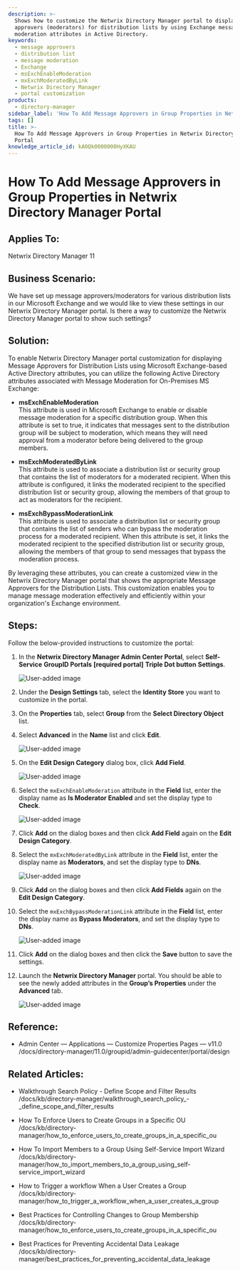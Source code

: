 ```yaml
---
description: >-
  Shows how to customize the Netwrix Directory Manager portal to display message
  approvers (moderators) for distribution lists by using Exchange message
  moderation attributes in Active Directory.
keywords:
  - message approvers
  - distribution list
  - message moderation
  - Exchange
  - msExchEnableModeration
  - mxExchModeratedByLink
  - Netwrix Directory Manager
  - portal customization
products:
  - directory-manager
sidebar_label: 'How To Add Message Approvers in Group Properties in Netwrix Directory Manager Portal'
tags: []
title: >-
  How To Add Message Approvers in Group Properties in Netwrix Directory Manager
  Portal
knowledge_article_id: kA0Qk0000000HyXKAU
---
```


# How To Add Message Approvers in Group Properties in Netwrix Directory Manager Portal

## Applies To:

Netwrix Directory Manager 11

## Business Scenario:

We have set up message approvers/moderators for various distribution lists in our Microsoft Exchange and we would like to view these settings in our Netwrix Directory Manager portal. Is there a way to customize the Netwrix Directory Manager portal to show such settings?

## Solution:

To enable Netwrix Directory Manager portal customization for displaying Message Approvers for Distribution Lists using Microsoft Exchange-based Active Directory attributes, you can utilize the following Active Directory attributes associated with Message Moderation for On-Premises MS Exchange:

- **msExchEnableModeration**  
  This attribute is used in Microsoft Exchange to enable or disable message moderation for a specific distribution group. When this attribute is set to true, it indicates that messages sent to the distribution group will be subject to moderation, which means they will need approval from a moderator before being delivered to the group members.

- **msExchModeratedByLink**  
  This attribute is used to associate a distribution list or security group that contains the list of moderators for a moderated recipient. When this attribute is configured, it links the moderated recipient to the specified distribution list or security group, allowing the members of that group to act as moderators for the recipient.

- **msExchBypassModerationLink**  
  This attribute is used to associate a distribution list or security group that contains the list of senders who can bypass the moderation process for a moderated recipient. When this attribute is set, it links the moderated recipient to the specified distribution list or security group, allowing the members of that group to send messages that bypass the moderation process.

By leveraging these attributes, you can create a customized view in the Netwrix Directory Manager portal that shows the appropriate Message Approvers for the Distribution Lists. This customization enables you to manage message moderation effectively and efficiently within your organization's Exchange environment.

## Steps:

Follow the below-provided instructions to customize the portal:

1. In the **Netwrix Directory Manager Admin Center Portal**, select **Self-Service** **GroupID Portals** **[required portal]** **Triple Dot button** **Settings**.

   ![User-added image](images/ka0Qk000000D2Dh_0EMQk000001gaph.png)

2. Under the **Design Settings** tab, select the **Identity Store** you want to customize in the portal.

3. On the **Properties** tab, select **Group** from the **Select Directory Object** list.

4. Select **Advanced** in the **Name** list and click **Edit**.

   ![User-added image](images/ka0Qk000000D2Dh_0EMQk000001garJ.png)

5. On the **Edit Design Category** dialog box, click **Add Field**.

   ![User-added image](images/ka0Qk000000D2Dh_0EMQk000001gasv.png)

6. Select the `mxExchEnableModeration` attribute in the **Field** list, enter the display name as **Is Moderator Enabled** and set the display type to **Check**.

   ![User-added image](images/ka0Qk000000D2Dh_0EMQk000001gauX.png)

7. Click **Add** on the dialog boxes and then click **Add Field** again on the **Edit Design Category**.

8. Select the `mxExchModeratedByLink` attribute in the **Field** list, enter the display name as **Moderators**, and set the display type to **DNs**.

   ![User-added image](images/ka0Qk000000D2Dh_0EMQk000001gaxl.png)

9. Click **Add** on the dialog boxes and then click **Add Fields** again on the **Edit Design Category**.

10. Select the `mxExchBypassModerationLink` attribute in the **Field** list, enter the display name as **Bypass Moderators**, and set the display type to **DNs**.

    ![User-added image](images/ka0Qk000000D2Dh_0EMQk000001gazN.png)

11. Click **Add** on the dialog boxes and then click the **Save** button to save the settings.

12. Launch the **Netwrix Directory Manager** portal. You should be able to see the newly added attributes in the **Group’s Properties** under the **Advanced** tab.

    ![User-added image](images/ka0Qk000000D2Dh_0EMQk000001gb0z.png)

## Reference:

- Admin Center — Applications — Customize Properties Pages — v11.0  
  /docs/directory-manager/11.0/groupid/admin-guidecenter/portal/design

## Related Articles:

- Walkthrough Search Policy - Define Scope and Filter Results  
  /docs/kb/directory-manager/walkthrough_search_policy_-_define_scope_and_filter_results

- How To Enforce Users to Create Groups in a Specific OU  
  /docs/kb/directory-manager/how_to_enforce_users_to_create_groups_in_a_specific_ou

- How To Import Members to a Group Using Self-Service Import Wizard  
  /docs/kb/directory-manager/how_to_import_members_to_a_group_using_self-service_import_wizard

- How to Trigger a workflow When a User Сreates a Group  
  /docs/kb/directory-manager/how_to_trigger_a_workflow_when_a_user_сreates_a_group

- Best Practices for Controlling Changes to Group Membership  
  /docs/kb/directory-manager/how_to_enforce_users_to_create_groups_in_a_specific_ou

- Best Practices for Preventing Accidental Data Leakage  
  /docs/kb/directory-manager/best_practices_for_preventing_accidental_data_leakage
